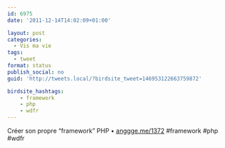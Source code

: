```yaml
---
id: 6975
date: '2011-12-14T14:02:09+01:00'

layout: post
categories:
  - Vis ma vie
tags:
  - tweet
format: status
publish_social: no
guid: 'http://tweets.local/?birdsite_tweet=146953122663759872'

birdsite_hashtags:
    - framework
    - php
    - wdfr
---
```


Créer son propre “framework” PHP • [anggge.me/1372](http://anggge.me/1372) #framework #php #wdfr